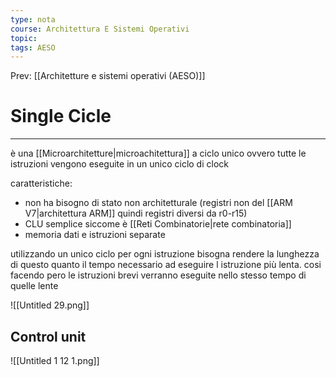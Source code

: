 ```yaml
---
type: nota
course: Architettura E Sistemi Operativi
topic: 
tags: AESO
---
```


Prev: [[Architetture e sistemi operativi (AESO)]]

# Single Cicle
---


è una [[Microarchitetture|microachitettura]] a ciclo unico ovvero tutte le istruzioni vengono eseguite in un unico ciclo di clock

caratteristiche:

- non ha bisogno di stato non architetturale (registri non del [[ARM V7|architettura ARM]] quindi registri diversi da r0-r15)
- CLU semplice siccome è [[Reti Combinatorie|rete combinatoria]]
- memoria dati e istruzioni separate

utilizzando un unico ciclo per ogni istruzione bisogna rendere la lunghezza di questo quanto il tempo necessario ad eseguire l istruzione più lenta. cosi facendo pero le istruzioni brevi verranno eseguite nello stesso tempo di quelle lente

![[Untitled 29.png]]

## Control unit

![[Untitled 1 12 1.png]]
